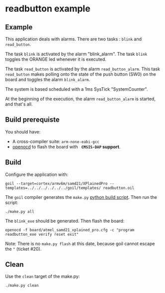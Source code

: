 # readbutton example

## Example
This application deals with alarms.
There are two tasks : `blink` and `read_button`.

The task `blink` is activated by the alarm "blink_alarm".
The task `blink` toggles the ORANGE led whenever it is executed.

The task `read_button` is activated by the alarm `read_button_alarm`.
This task `read_button` makes polling onto the state of the push button (SW0) on the board and toggles the alarm `blink_alarm`.

The system is based scheduled with a 1ms SysTick "SystemCounter".

At the beginning of the execution, the alarm `read_button_alarm` is started, and that's all.

## Build prerequiste

You should have: 

 * A cross-compiler suite: `arm-none-eabi-gcc`
 * [openocd](http://openocd.org/) to flash the board with **` CMSIS-DAP` support**.


## Build

Configure the application with: 

```
goil --target=cortex/armv6m/samd21/XPlainedPro --templates=../../../../../../goil/templates/ readbutton.oil
```

The `goil` compiler generates the `make.py` [python build script](https://github.com/TrampolineRTOS/trampoline/wiki/Application-Build-system). Then run the script:

```
./make.py all
```

The `blink_exe` should be generated. Then flash the board:

```
openocd -f board/atmel_samd21_xplained_pro.cfg -c "program readbutton_exe verify reset exit"
```

Note: There is no `make.py flash` at this date, because goil cannot escape the `"` (ticket #20).

## Clean

Use the `clean` target of the make.py:

```
./make.py clean
```

